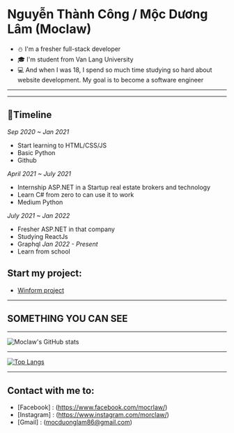 # Nguyễn Thành Công / Mộc Dương Lâm (Moclaw)
- ⛄ I'm a fresher full-stack developer
- 🎓 I'm student from Van Lang University
- 💻 And when I was 18, I spend so much time studying so hard about website development. My goal is to become a software engineer
***
---

## **🎏Timeline**

*Sep 2020 ~ Jan 2021*
 - Start learning to HTML/CSS/JS
 - Basic Python
 - Github

*April 2021 ~ July 2021*
 - Internship ASP.NET in a Startup real estate brokers and technology
 - Learn C# from zero to can use it to work
 - Medium Python

*July 2021 ~ Jan 2022*
 - Fresher ASP.NET in that company
 - Studying ReactJs
 - Graphql
*Jan 2022 -  Present*
 - Learn from school
## Start my project:
   - [Winform project](https://github.com/Moclaw/WinFormsProject)
***

## **SOMETHING YOU CAN SEE**

*** 

![Moclaw's GitHub stats](https://github-readme-stats.vercel.app/api?username=Moclaw&show_icons=true&theme=dracula)

***

[![Top Langs](https://github-readme-stats.vercel.app/api/top-langs/?username=Moclaw&layout=compact&langs_count=8)](https://github.com/Moclaw)

***

## **Contact with me to:**
- [Facebook] : (https://www.facebook.com/mocrlaw/)
- [Instagram] : (https://www.instagram.com/morclaw/)
- [Gmail] : (mocduonglam86@gmail.com)
